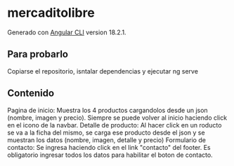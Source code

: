 # mercaditolibre

Generado con [Angular CLI](https://github.com/angular/angular-cli) version 18.2.1.

## Para probarlo

Copiarse el repositorio, isntalar dependencias y ejecutar ng serve

## Contenido

Pagina de inicio: Muestra los 4 productos cargandolos desde un json (nombre, imagen y precio). Siempre se puede volver al inicio haciendo click en el icono de la navbar.
Detalle de producto: Al hacer click en un roducto se va a la ficha del mismo, se carga ese producto desde el json y se muestran los datos (nombre, imagen, detalle y precio)
Formulario de contacto: Se ingresa haciendo click en el link "contacto" del footer. Es obligatorio ingresar todos los datos para habilitar el boton de contacto.
